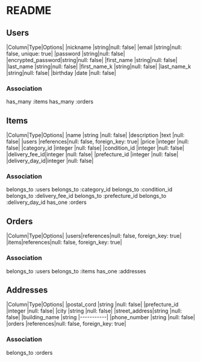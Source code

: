 # README

## Users
|Column|Type|Options|
|nickname          |string|null: false|
|email             |string|null: false, unique: true|
|password          |string|null: false|
|encrypted_password|string|null: false|
|first_name        |string|null: false|
|last_name         |string|null: false|
|first_name_k      |string|null: false|
|last_name_k       |string|null: false|
|birthday          |date  |null: false|


### Association

has_many :items
has_many :orders

## Items
|Column|Type|Options|
|name           |string    |null: false|
|description    |text      |null: false|
|users          |references|null: false, foreign_key: true|
|price          |integer   |null: false|
|category_id    |integer   |null: false|
|condition_id   |integer   |null: false|
|delivery_fee_id|integer   |null: false|
|prefecture_id  |integer   |null: false|
|delivery_day_id|integer   |null: false|

### Association

belongs_to :users
belongs_to :category_id
belongs_to :condition_id
belongs_to :delivery_fee_id
belongs_to :prefecture_id
belongs_to :delivery_day_id
has_one :orders

## Orders
|Column|Type|Options|
|users|references|null: false, foreign_key: true|
|items|references|null: false, foreign_key: true|


### Association

belongs_to :users
belongs_to :items
has_one :addresses

## Addresses
|Column|Type|Options|
|postal_cord   |string    |null: false|
|prefecture_id |integer   |null: false|
|city          |string    |null: false|
|street_address|string    |null: false|
|building_name |string    |-----------|
|phone_number  |string    |null: false|
|orders        |references|null: false, foreign_key: true|

### Association

belongs_to :orders
